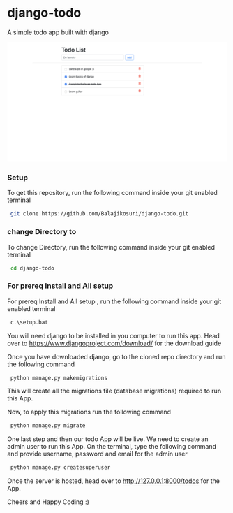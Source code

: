 # django-todo
A simple todo app built with django

![todo App](https://github.com/Balajikosuri/django-todo/blob/my_branch/staticfiles/todoApp.png)
### Setup
To get this repository, run the following command inside your git enabled terminal
```bash
 git clone https://github.com/Balajikosuri/django-todo.git
```
### change Directory to 
To change Directory, run the following command inside your git enabled terminal
```bash
 cd django-todo
```
### For prereq Install and All setup 
For prereq Install and All setup , run the following command inside your git enabled terminal
```bash
 c.\setup.bat
```

You will need django to be installed in you computer to run this app. Head over to https://www.djangoproject.com/download/ for the download guide

Once you have downloaded django, go to the cloned repo directory and run the following command

```bash
 python manage.py makemigrations
```

This will create all the migrations file (database migrations) required to run this App.

Now, to apply this migrations run the following command
```bash
 python manage.py migrate
```

One last step and then our todo App will be live. We need to create an admin user to run this App. On the terminal, type the following command and provide username, password and email for the admin user
```bash
 python manage.py createsuperuser
```

Once the server is hosted, head over to http://127.0.0.1:8000/todos for the App.

Cheers and Happy Coding :)
